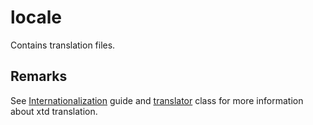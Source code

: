 # locale

Contains translation files.

## Remarks

See [Internationalization](https://gammasoft71.github.io/xtd/docs/documentation/Guides/xtd.core/internationalization) guide and [translator](https://gammasoft71.github.io/xtd/reference_guides/latest/classxtd_1_1translator.html) class for more information about xtd translation.


<!--
C
POSIX
am_ET.UTF-8
af_ZA.UTF-8
be_BY.UTF-8
bg_BG.UTF-8
ca_ES.UTF-8
cs_CZ.UTF-8
da_DK.UTF-8
de_AT.UTF-8
de_CH.UTF-8
de_DE.UTF-8
el_GR.UTF-8
en_AU.UTF-8
en_CA.UTF-8
en_GB.UTF-8
en_IE.UTF-8
en_NZ.UTF-8
en_US.UTF-8
et_EE.UTF-8
eu_ES.UTF-8
es_ES.UTF-8
fi_FI.UTF-8
fr_BE.UTF-8
fr_CA.UTF-8
fr_CH.UTF-8
fr_FR.UTF-8
he_IL.UTF-8
hr_HR.UTF-8
hu_HU.UTF-8
hy_AM.UTF-8
is_IS.UTF-8
it_CH.UTF-8
it_IT.UTF-8
ja_JP.UTF-8
kk_KZ.UTF-8
ko_KR.UTF-8
lt_LT.UTF-8
nl_BE.UTF-8
nl_NL.UTF-8
no_NO.UTF-8
pl_PL.UTF-8
pt_BR.UTF-8
pt_PT.UTF-8
ro_RO.UTF-8
ru_RU.UTF-8
sk_SK.UTF-8
sl_SI.UTF-8
sr_YU.UTF-8
sv_SE.UTF-8
tr_TR.UTF-8
uk_UA.UTF-8
zh_CN.UTF-8
zh_HK.UTF-8
zh_TW.UTF-8
-->